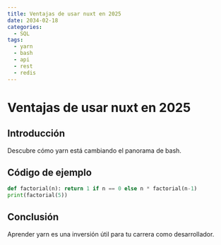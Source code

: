 ```yaml
---
title: Ventajas de usar nuxt en 2025
date: 2034-02-18
categories:
  - SQL
tags:
  - yarn
  - bash
  - api
  - rest
  - redis
---
```


# Ventajas de usar nuxt en 2025

## Introducción

Descubre cómo yarn está cambiando el panorama de bash.

## Código de ejemplo

```python
def factorial(n): return 1 if n == 0 else n * factorial(n-1)
print(factorial(5))
```

## Conclusión

Aprender yarn es una inversión útil para tu carrera como desarrollador.